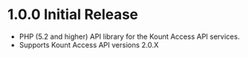 # 1.0.0 Initial Release
*  PHP (5.2 and higher) API library for the Kount Access API services.
*  Supports Kount Access API versions 2.0.X
